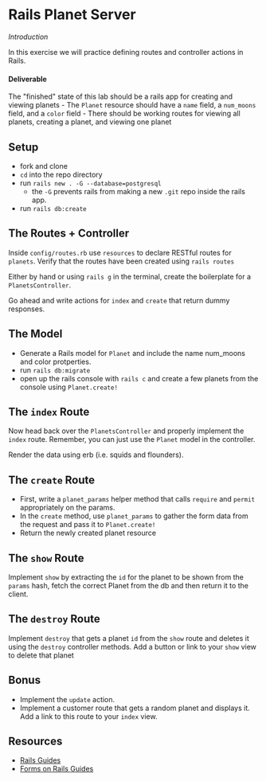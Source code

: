 # Rails Planet Server
_Introduction_

In this exercise we will practice defining routes and controller actions in Rails.

#### Deliverable
The "finished" state of this lab should be a rails app for creating and viewing planets
	- The `Planet` resource should have a `name` field, a `num_moons` field, and a `color` field
	- There should be working routes for viewing all planets, creating a planet, and viewing one planet

## Setup

- fork and clone
- `cd` into the repo directory
- run `rails new . -G --database=postgresql`
  - the `-G` prevents rails from making a new `.git` repo inside the rails app. 
- run `rails db:create`

## The Routes + Controller

Inside `config/routes.rb` use `resources` to declare RESTful routes for `planets`.  Verify that the routes have been created using `rails routes`

Either by hand or using `rails g` in the terminal, create the boilerplate for a `PlanetsController`.

Go ahead and write actions for `index` and `create` that return dummy responses.

## The Model

- Generate a Rails model for `Planet` and include the name num_moons and color protperties.
- run `rails db:migrate`
- open up the rails console with `rails c` and create a few planets from the console using `Planet.create!`

## The `index` Route

Now head back over the `PlanetsController` and properly implement the `index` route.  Remember, you can just use the `Planet` model in the controller.

Render the data using erb (i.e. squids and flounders).

## The `create` Route

- First, write a `planet_params` helper method that calls `require` and `permit` appropriately on the params.
- In the `create` method, use `planet_params` to gather the form data from the request and pass it to `Planet.create!`
- Return the newly created planet resource


## The `show` Route
  Implement `show` by extracting the `id` for the planet to be shown from the `params` hash, fetch the correct Planet from the db and then return it to the client.
  
## The `destroy` Route
Implement `destroy` that gets a planet `id` from the `show` route and deletes it using the `destroy` controller methods. Add a button or link to your `show` view to delete that planet
  
## Bonus

- Implement the `update` action.
- Implement a customer route that gets a random planet and displays it. Add a link to this route to your `index` view.

## Resources 
- [Rails Guides](https://guides.rubyonrails.org/v5.0/)
- [Forms on Rails Guides](https://guides.rubyonrails.org/form_helpers.html)
